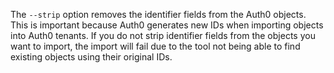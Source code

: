 The `--strip` option removes the identifier fields from the Auth0 objects. This is important because Auth0 generates new IDs when importing objects into Auth0 tenants. If you do not strip identifier fields from the objects you want to import, the import will fail due to the tool not being able to find existing objects using their original IDs.
